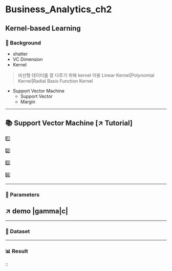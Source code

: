 # Business_Analytics_ch2

**Kernel-based Learning**
-----------------------------
### :pushpin: Background
* shatter
* VC Dimension
* Kernel
> 비선형 데이터를 잘 다루기 위해 kernel 이용
Linear Kernel|Polynomial Kernel|Radial Basis Function Kernel

* Support Vector Machine
  * Support Vector
  * Margin
-----------------------------
## :books: Support Vector Machine [:arrow_upper_right: Tutorial]

:one: 

:two:

:three:

:four:

-----------------------------
### :pushpin: Parameters 
:arrow_upper_right: demo
|gamma|c|
---------

-----------------------------
### :pushpin: Dataset

-----------------------------

### :bar_chart: Result

::
